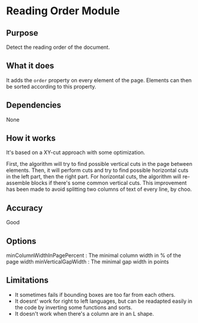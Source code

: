 # Reading Order Module

## Purpose

Detect the reading order of the document.

## What it does

It adds the `order` property on every element of the page. Elements can then be sorted according to this property.

## Dependencies

None

## How it works

It's based on a XY-cut approach with some optimization.

First, the algorithm will try to find possible vertical cuts in the page between elements. Then, it will perform cuts and try to find possible horizontal cuts in the left part, then the right part. For horizontal cuts, the algorithm will re-assemble blocks if there's some common vertical cuts. This improvement has been made to avoid splitting two columns of text of every line, by choo.

## Accuracy

Good

## Options

minColumnWidthInPagePercent : The minimal column width in % of the page width
minVerticalGapWidth : The minimal gap width in points

## Limitations

- It sometimes fails if bounding boxes are too far from each others.
- It doesnt' work for right to left languages, but can be readapted easily in the code by inverting some functions and sorts.
- It doesn't work when there's a column are in an L shape.
